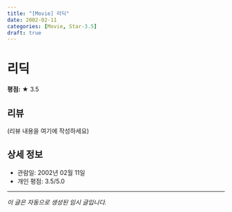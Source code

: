```yaml
---
title: "[Movie] 리딕"
date: 2002-02-11
categories: [Movie, Star-3.5]
draft: true
---
```


# 리딕

**평점:** ★ 3.5

## 리뷰

(리뷰 내용을 여기에 작성하세요)

## 상세 정보

- 관람일: 2002년 02월 11일
- 개인 평점: 3.5/5.0

---

*이 글은 자동으로 생성된 임시 글입니다.*
